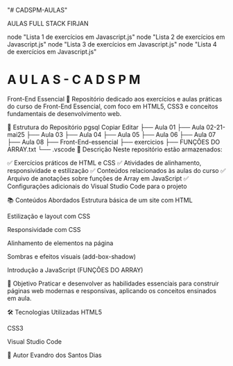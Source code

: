 "# CADSPM-AULAS" 

AULAS FULL STACK FIRJAN

node "Lista 1 de exercícios em Javascript.js"
node "Lista 2 de exercícios em Javascript.js"
node "Lista 3 de exercícios em Javascript.js"
node "Lista 4 de exercícios em Javascript.js"

#   A U L A S - C A D S P M  Front-End Essencial 🚀
Repositório dedicado aos exercícios e aulas práticas do curso de Front-End Essencial, com foco em HTML5, CSS3 e conceitos fundamentais de desenvolvimento web.

📁 Estrutura do Repositório
pgsql
Copiar
Editar
├── Aula 01
├── Aula 02-21-mai25
├── Aula 03
├── Aula 04
├── Aula 05
├── Aula 06
├── Aula 07
├── Aula 08
├── Front-End-essencial
├── exercicios
├── FUNÇÕES DO ARRAY.txt
└── .vscode
📝 Descrição
Neste repositório estão armazenados:

✅ Exercícios práticos de HTML e CSS
✅ Atividades de alinhamento, responsividade e estilização
✅ Conteúdos relacionados às aulas do curso
✅ Arquivo de anotações sobre funções de Array em JavaScript
✅ Configurações adicionais do Visual Studio Code para o projeto

📚 Conteúdos Abordados
Estrutura básica de um site com HTML

Estilização e layout com CSS

Responsividade com CSS

Alinhamento de elementos na página

Sombras e efeitos visuais (add-box-shadow)

Introdução a JavaScript (FUNÇÕES DO ARRAY)

🎯 Objetivo
Praticar e desenvolver as habilidades essenciais para construir páginas web modernas e responsivas, aplicando os conceitos ensinados em aula.

🛠️ Tecnologias Utilizadas
HTML5

CSS3

Visual Studio Code

📌 Autor
Evandro dos Santos Dias
 